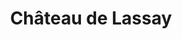 ---
guid: "6630f367c900"
title: "Château de Lassay"
latlng: "48.438840, -0.499853"
youtubeId: "gxB89P1Qbco" 
---